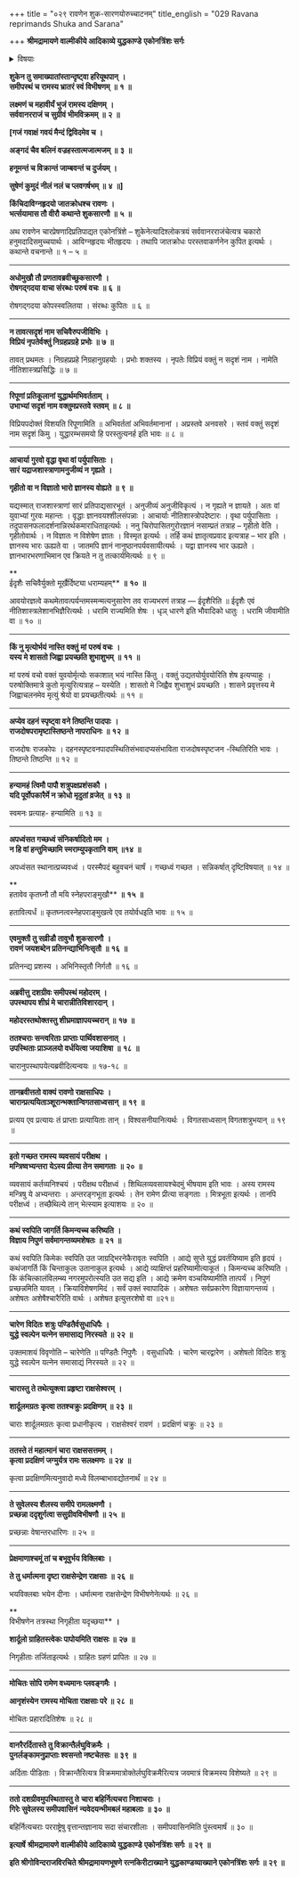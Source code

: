 +++
title = "०२९ रावणेन शुक-सारणयोरुच्चाटनम्"
title_english = "029 Ravana reprimands Shuka and Sarana"

+++
**श्रीमद्रामायणे वाल्मीकीये आदिकाव्ये युद्धकाण्डे** **एकोनत्रिंशः सर्गः**


<details><summary>विषयाः</summary>

शुकसारणकृतशत्रुपक्षप्रशंसनमसहमानेनरावणेन सभर्त्सनं तद्विसर्जनपूर्वकं यथावच्छयनासनादिरामाचरणावगमाय शार्दूलादिचारवरप्रेषणम् ॥ १ ॥ वेषान्तरधारणेनवानर सेनामध्यप्रविष्टैर्विभीषणदृष्टनिवेदितैर्वानरमुष्टिपिष्टैः कृपयारामविमोचितैः शार्दूलादिभिः पुनारावणसमीपगमनम् ॥ २ ॥

</details>


**शुकेन तु समाख्यातांस्तान्दृष्ट्वा हरियूथपान्** **।  
समीपस्थं च रामस्य भ्रातरं स्वं विभीषणम्** **॥** **१** **॥**

**लक्ष्मणं च महावीर्यं भुजं रामस्य दक्षिणम्** **।  
सर्ववानरराजं च सुग्रीवं भीमविक्रमम्** **॥** **२** **॥**

**\[गजं गवाक्षं गवयं मैन्दं द्विविदमेव च ।**

**अङ्गदं चैव बलिनं वज्रहस्तात्मजात्मजम् ॥** **३** **॥**

**हनूमन्तं च विक्रान्तं जाम्बवन्तं च दुर्जयम् ।**

**सुषेणं कुमुदं नीलं नलं च प्लवगर्षभम् ॥** **४** **॥\]**

**किंचिदाविग्नहृदयो जातक्रोधश्च रावणः** **।  
भर्त्सयामास तौ वीरौ कथान्ते शुकसारणौ** **॥** **५** **॥**

अथ रावणेन चारप्रेषणादिप्रतिपाद्यत एकोनत्रिंशे – शुकेनेत्यादिश्लोकत्रयं सर्ववानरराजंचेत्यत्र चकारो हनुमदादिसमुच्चयार्थः । आविग्नहृदयः भीतहृदयः । तथापि जातक्रोधः परस्तवाकर्णनेन कुपित इत्यर्थः । कथान्ते वचनान्ते ॥ १ – ५ ॥

****

**अधोमुखौ तौ प्रणतावब्रवीच्छुकसारणौ** **।  
रोषगद्गदया वाचा संरब्धः परुषं वचः** **॥** **६** **॥**

रोषगद्गदया कोपस्स्वलितया । संरब्धः कुपितः ॥ ६ ॥

****

**न तावत्सदृशं नाम सचिवैरुपजीविभिः** **।  
विप्रियं नृपतेर्वक्तुं निग्रहप्रग्रहे** **प्रभोः** **॥** **७** **॥**

तावत् प्रथमतः । निग्रहप्रप्रहे निग्रहानुग्रहयोः । प्रभोः शक्तस्य । नृपतेः विप्रियं वक्तुं न सदृशं नाम । नामेति नीतिशास्त्रप्रसिद्धिः ॥ ७ ॥

****

**रिपूणां प्रतिकूलानां युद्धार्थमभिवर्तताम्** **।  
उभाभ्यां सदृशं नाम वक्तुमप्रस्तवे स्तवम्** **॥** **८** **॥**

विप्रियपदोक्तं विशयति रिपूणामिति ॥ अभिवर्ततां अभिवर्तमानानां । अप्रस्तवे अनवसरे । स्तवं वक्तुं सदृशं नाम सदृशं किमु । युद्धारम्भसमयो हि परस्तुत्यनर्ह इति भावः ॥ ८ ॥

****

**आचार्या गुरवो वृद्धा वृथा वां पर्युपासिताः** **।  
सारं यद्राजशास्त्राणामनुजीव्यं न गृह्यते** **।**

**गृहीतो वा न विज्ञातो भारो ज्ञानस्य वोह्यते** **॥** **९** **॥**

यद्यस्मात् राजशास्त्राणां सारं प्रतिपाद्यसारभूतं । अनुजीव्यं अनुजीविकृत्यं । न गृह्यते न ज्ञायते । अतः वां युवाभ्यां गुरवः महान्तः । वृद्धाः ज्ञानवयश्शीलसंपन्नाः । आचार्याः नीतिशास्त्रोपदेष्टारः । वृथा पर्युपासिताः । तदुपासनफलादर्शनान्निरर्थकमाराधिताइत्यर्थः । ननु चिरोपासितगुरोरज्ञानं नसाम्प्रतं तत्राह – गृहीतो वेति । गृहीतोवार्थः । न विज्ञातः न विशेषेण ज्ञातः । विस्मृत इत्यर्थः । तर्हि कथं ज्ञातृत्वप्रवाद इत्यत्राह – भार इति । ज्ञानस्य भारः ऊह्यते वा । जातमपि ज्ञानं नानुष्ठानपर्यवसायीत्यर्थः । यद्वा ज्ञानस्य भार ऊह्यते । ज्ञानभारभरणाभिमान एव क्रियते न तु तत्कार्यमित्यर्थः ॥ ९ ॥

**  
ईदृशैः सचिवैर्युक्तो मूर्खैर्दिष्ट्या धराम्यहम्** **॥** **१०** **॥**

आवयोरज्ञत्वे कथमेतावत्पर्यन्तमस्मन्मत्यनुसारेण तव राज्यभरणं तत्राह — ईदृशैरिति ॥ ईदृशैः एवं नीतिशास्त्रलेशानभिज्ञैरित्यर्थः । धरामि राज्यमिति शेषः । धृञ् धारणे इति भौवादिको धातुः । धरामि जीवामीति वा ॥ १० ॥

****

**किं नु मृत्योर्भयं नास्ति वक्तुं** **मां** **परुषं वचः** **।  
यस्य मे शासतो जिह्वा प्रयच्छति शुभाशुभम्** **॥** **११** **॥**

मां परुषं वचो वक्तं युवयोर्मृत्योः सकाशात् भयं नास्ति किंतु । वक्तुं उद्यतयोर्युवयोरिति शेष इत्यप्याहुः । परुषोक्तिमात्रे कुतो मृत्युरित्यत्राह – यस्येति । शासतो मे जिह्वैव शुभाशुभं प्रयच्छति । शासने प्रवृत्तस्य मे जिह्वाचलनमेव मृत्युं श्रेयो वा प्रयच्छतीत्यर्थः ॥ ११ ॥

****

**अप्येव दहनं स्पृष्ट्वा वने तिष्ठन्ति पादपाः** **।  
राजदोषपरामृष्टास्तिष्ठन्ते नापराधिनः** **॥** **१२** **॥**

राजदोषः राजकोपः । दहनस्पृष्टवनपादपस्थितिसंभवादप्यसंभाविता राजदोषस्पृष्टजन -स्थितिरिति भावः । तिष्ठन्ते तिष्ठन्ति ॥ १२ ॥

****

**हन्यामहं त्विमौ पापौ शत्रुपक्षप्रशंसकौ** **।  
यदि पूर्वोपकारैर्मे न क्रोधो मृदुतां व्रजेत्** **॥** **१३** **॥**

स्वमनः प्रत्याह- हन्यामिति ॥ १३ ॥

****

**अपध्वंसत गच्छध्वं संनिकर्षादितो मम** **।  
न हि वां हन्तुमिच्छामि स्मराम्युपकृतानि वाम्** **॥१४** **॥**

अपध्वंसत स्थानात्प्रच्यवध्वं । परस्मैपदं बहुवचनं चार्षं । गच्छध्वं गच्छत । सन्निकर्षात् दृष्टिविषयात् ॥ १४ ॥

**  
हतावेव कृतघ्नौ तौ मयि स्नेहपराङ्मुखौ** **॥** **१५** **॥**

हतावित्यर्धं ॥ कृतघ्नत्वस्नेहपराङ्मुखत्वे एव तयोर्वधइति भावः ॥ १५ ॥

****

**एवमुक्तौ तु सव्रीडौ तावुभौ शुकसारणौ** **।  
रावणं जयशब्देन प्रतिनन्द्याभिनिःसृतौ** **॥** **१६** **॥**

प्रतिनन्द्य प्रशस्य । अभिनिस्तृतौ निर्गतौ ॥ १६ ॥

****

**अब्रवीत्तु** **दशग्रीवः समीपस्थं महोदरम्** **।  
उपस्थापय शीघ्रं मे चारान्नीतिविशारदान्** **।**

**महोदरस्तथोक्तस्तु शीघ्रमाज्ञापयच्चरान् ॥** **१७** **॥**

**ततश्चराः सन्त्वरिताः प्राप्ताः पार्थिवशासनात्** **।  
उपस्थिताः प्राञ्जलयो वर्धयित्वा जयाशिषा** **॥** **१८** **॥**

चारानुपस्थापयेत्यब्रवीदित्यन्वयः ॥ १७-१८ ॥

****

**तानब्रवीत्ततो वाक्यं रावणो राक्षसाधिपः** **।  
चारान्प्रत्ययिताञ्शूरान्भक्तान्विगतसाध्वसान्** **॥** **१९** **॥**

प्रत्यय एव प्रत्यायः तं प्राप्ताः प्रत्यायिताः तान् । विश्वसनीयानित्यर्थः । विगतसाध्वसान् विगतशत्रुभयान् ॥ १९ ॥

****

**इतो गच्छत रामस्य व्यवसायं परीक्षथ** **।  
मन्त्रिष्वभ्यन्तरा येऽस्य प्रीत्या तेन समागताः** **॥** **२०** **॥**

व्यवसायं कर्तव्यनिश्चयं । परीक्षथ परीक्षध्वं । शिथिलव्यवसायश्चेदमुं भीषयाम इति भावः । अस्य रामस्य मन्त्रिषु ये अभ्यन्तराः । अन्तरङ्गभूता इत्यर्थः । तेन रामेण प्रीत्या सङ्गताः । मित्रभूता इत्यर्थः । तानपि परीक्षध्वं । तच्छैथिल्ये तान् भेत्स्याम इत्याशयः ॥ २० ॥

****

**कथं स्वपिति जागर्ति किमन्यच्च करिष्यति** **।  
विज्ञाय निपुणं सर्वमागन्तव्यमशेषतः** **॥** **२१** **॥**

कथं स्वपिति किमेकः स्वपिति उत जाग्रद्भिरनेकैरावृतः स्वपिति । आद्ये सुप्ते युद्धं प्रवर्तयिष्याम इति हृदयं । कथंजागर्ति किं चिन्ताकुलः उतानाकुल इत्यर्थः । आद्ये व्याक्षिप्तं प्रहरिष्यामीत्याकूतं । किमन्यच्च करिष्यति । किं कंचित्कालंविलम्ब्य नगरमुपरोत्स्यति उत सद्य इति । आद्ये क्रमेण वञ्चयिष्यामीति तात्पर्यं । निपुणं प्रच्छन्नमिति यावत् । क्रियाविशेषणमिदं । सर्वं उक्तं स्वापादिकं । अशेषतः सर्वप्रकारेण विज्ञायागन्तव्यं । अशेषतः अशेषैश्चारैरिति वार्थः । अशेषत इत्युत्तरशेषो वा ॥२१॥

****

**चारेण विदितः शत्रुः पण्डितैर्वसुधाधिपैः** **।  
युद्धे स्वल्पेन यत्नेन समासाद्य निरस्यते** **॥** **२२** **॥**

उक्तमाशयं विवृणोति – चारेणेति ॥ पण्डितैः निपुणैः । वसुधाधिपैः । चारेण चारद्वारेण । अशेषतो विदितः शत्रुः युद्धे स्वल्पेन यत्नेन समासाद्यं निरस्यते ॥ २२ ॥

****

**चारास्तु ते तथेत्युक्त्वा प्रहृष्टा राक्षसेश्वरम्** **।**

**शार्दूलमग्रतः कृत्वा ततश्चक्रुः प्रदक्षिणम् ॥** **२३** **॥**

चाराः शार्दूलमग्रतः कृत्वा प्रधानीकृत्य । राक्षसेश्वरं रावणं । प्रदक्षिणं चक्रुः ॥ २३ ॥

****

**ततस्ते तं महात्मानं चारा राक्षससत्तमम् ।  
कृत्वा प्रदक्षिणं जग्मुर्यत्र रामः सलक्ष्मणः** **॥** **२४** **॥**

कृत्वा प्रदक्षिणमित्यनुवादो मध्ये विलम्बाभावद्योतनार्थं ॥ २४ ॥

****

**ते सुवेलस्य शैलस्य समीपे रामलक्ष्मणौ** **।  
प्रच्छन्ना ददृशुर्गत्वा ससुग्रीवविभीषणौ** **॥** **२५** **॥**

प्रच्छन्नाः वेषान्तरधारिणः ॥ २५ ॥

****

**प्रेक्षमाणाश्चमूं तां च बभूवुर्भय विक्लिबाः ।**

**ते तु धर्मात्मना दृष्टा राक्षसेन्द्रेण राक्षसाः** **॥** **२६** **॥**

भयविक्लबाः भयेन दीनाः । धर्मात्मना राक्षसेन्द्रेण विभीषणेनेत्यर्थः ॥ २६ ॥

**  
विभीषणेन तत्रस्था निगृहीता यदृच्छया** **।**

**शार्दूलो ग्राहितस्त्वेकः पापोयमिति राक्षसः ॥** **२७** **॥**

निगृहीताः तर्जिताइत्यर्थः । ग्राहितः ग्रहणं प्रापितः ॥ २७ ॥

****

**मोचितः सोपि रामेण वध्यमानः प्लवङ्गमैः ।**

**आनृशंस्येन रामस्य मोचिता राक्षसाः परे ॥** **२८** **॥**

मोचितः प्रहारादितिशेषः ॥ २८ ॥

****

**वानरैरर्दितास्ते तु विक्रान्तैर्लघुविक्रमैः** **।  
पुनर्लङ्कामनुप्राप्ताः श्वसन्तो नष्टचेतसः** **॥** **३९** **॥**

अर्दिताः पीडिताः । विक्रान्तैरित्यत्र विक्रममात्रोक्तेर्लघुविक्रमैरित्यत्र जवमात्रं विक्रमस्य विशेष्यते ॥ २९ ॥

****

**ततो दशग्रीवमुपस्थितास्तु ते** **चारा बहिर्नित्यचरा निशाचराः** **।  
गिरेः सुवेलस्य समीपवासिनं** **न्यवेदयन्भीमबलं महाबलाः** **॥** **३०** **॥**

बहिर्नित्यचराः परराष्ट्रेषु वृत्तान्तज्ञानाय सदा संचारशीलाः । समीपवासिनमिति पुंस्त्वमार्षं ॥ ३० ॥

**इत्यार्षे** **श्रीमद्रामायणे वाल्मीकीये आदिकाव्ये युद्धकाण्डे** **एकोनत्रिंशः सर्गः ॥** **२९** **॥**

**इति श्रीगोविन्दराजविरचिते श्रीमद्रामायणभूषणे रत्नकिरीटाख्याने युद्धकाण्डव्याख्याने एकोनत्रिंशः सर्गः ॥ २९ ॥**

